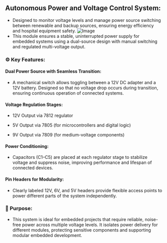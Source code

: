 ## Autonomous Power and Voltage Control System:
- Designed to monitor voltage levels and manage power source switching between renewable and backup sources, ensuring energy efficiency and hospital equipment safety.
![Image](https://github.com/user-attachments/assets/4360a459-3dee-413c-9064-8f55f42ec06e)
- This module ensures a stable, uninterrupted power supply for embedded systems using a dual-source design with manual switching and regulated multi-voltage output.
### ⚙️ Key Features:
#### Dual Power Source with Seamless Transition:
- A mechanical switch allows toggling between a 12V DC adapter and a 12V battery. Designed so that no voltage drop occurs during transition, ensuring continuous operation of connected systems.
#### Voltage Regulation Stages:
- 12V Output via 7812 regulator

- 5V Output via 7805 (for microcontrollers and digital logic)

- 9V Output via 7809 (for medium-voltage components)
#### Power Conditioning:
- Capacitors (C1–C5) are placed at each regulator stage to stabilize voltage and suppress noise, improving performance and lifespan of connected devices.
#### Pin Headers for Modularity:
- Clearly labeled 12V, 6V, and 5V headers provide flexible access points to power different parts of the system independently.

### 🧠 Purpose:
- This system is ideal for embedded projects that require reliable, noise-free power across multiple voltage levels. It isolates power delivery for different modules, protecting sensitive components and supporting modular embedded development.
